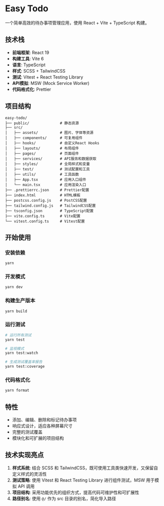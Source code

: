 # Easy Todo

一个简单高效的待办事项管理应用，使用 React + Vite + TypeScript 构建。

## 技术栈

- **前端框架**: React 19
- **构建工具**: Vite 6
- **语言**: TypeScript
- **样式**: SCSS + TailwindCSS
- **测试**: Vitest + React Testing Library
- **API模拟**: MSW (Mock Service Worker)
- **代码格式化**: Prettier

## 项目结构

```
easy-todo/
├── public/              # 静态资源
├── src/
│   ├── assets/          # 图片、字体等资源
│   ├── components/      # 可复用组件
│   ├── hooks/           # 自定义React Hooks
│   ├── layouts/         # 布局组件
│   ├── pages/           # 页面组件
│   ├── services/        # API服务和数据获取
│   ├── styles/          # 全局样式和变量
│   ├── test/            # 测试配置和工具
│   ├── utils/           # 工具函数
│   ├── App.tsx          # 应用入口组件
│   └── main.tsx         # 应用渲染入口
├── .prettierrc.json     # Prettier配置
├── index.html           # HTML模板
├── postcss.config.js    # PostCSS配置
├── tailwind.config.js   # TailwindCSS配置
├── tsconfig.json        # TypeScript配置
├── vite.config.ts       # Vite配置
└── vitest.config.ts     # Vitest配置
```

## 开始使用

### 安装依赖

```bash
yarn
```

### 开发模式

```bash
yarn dev
```

### 构建生产版本

```bash
yarn build
```

### 运行测试

```bash
# 运行所有测试
yarn test

# 监视模式
yarn test:watch

# 生成测试覆盖率报告
yarn test:coverage
```

### 代码格式化

```bash
yarn format
```

## 特性

- 添加、编辑、删除和标记待办事项
- 响应式设计，适应各种屏幕尺寸
- 完整的测试覆盖
- 模块化和可扩展的项目结构

## 技术实现亮点

1. **样式系统**: 结合 SCSS 和 TailwindCSS，既可使用工具类快速开发，又保留自定义样式的灵活性
2. **测试策略**: 使用 Vitest 和 React Testing Library 进行组件测试，MSW 用于模拟 API 调用
3. **项目结构**: 采用功能优先的组织方式，提高代码可维护性和可扩展性
4. **路径别名**: 使用 `@/` 作为 src 目录的别名，简化导入路径
